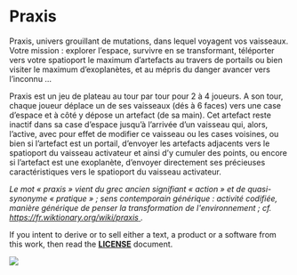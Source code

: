 # Praxis

Praxis, univers grouillant de mutations, dans lequel voyagent vos vaisseaux. Votre mission : explorer l’espace, survivre en se transformant, téléporter vers votre spatioport le maximum d’artefacts au travers de portails ou bien visiter le maximum d’exoplanètes, et au mépris du danger avancer vers l’inconnu …

Praxis est un jeu de plateau au tour par tour pour 2 à 4 joueurs. A son tour, chaque joueur déplace un de ses vaisseaux (dés à 6 faces) vers une case d’espace et à côté y dépose un artefact (de sa main). Cet artefact reste inactif dans sa case d’espace jusqu’à l’arrivée d’un vaisseau qui, alors, l’active, avec pour effet de modifier ce vaisseau ou les cases voisines, ou bien si l’artefact est un portail, d’envoyer les artefacts adjacents vers le spatioport du vaisseau activateur et ainsi d’y cumuler des points, ou encore si l’artefact est une exoplanète, d’envoyer directement ses précieuses caractéristiques vers le spatioport du vaisseau activateur.

*Le mot « praxis » vient du grec ancien signifiant « action » et de quasi-synonyme « pratique » ; sens contemporain générique : activité codifiée, manière générique de penser la transformation de l'environnement ; cf.* [*https://fr.wiktionary.org/wiki/praxis* ](https://fr.wiktionary.org/wiki/praxis )*.*

If you intent to derive or to sell either a text, a product or a software from this work, then read the [**LICENSE**](./docs/LICENSE.md) document. 

![](./pictures/praxis-vue-generale.png)
